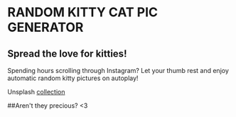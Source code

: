 # RANDOM KITTY CAT PIC GENERATOR

## Spread the love for kitties! 

Spending hours scrolling through Instagram? Let your thumb rest and enjoy automatic random kitty pictures on autoplay!

Unsplash [collection](https://unsplash.com/collections/1494900/cats-and-kittens)

##Aren't they precious? <3 